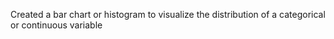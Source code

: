 Created a bar chart or histogram to visualize the distribution of a categorical or continuous variable 
